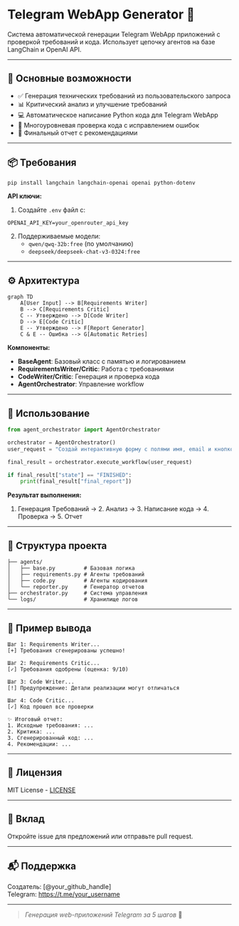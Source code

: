 # Telegram WebApp Generator 🚀  

Система автоматической генерации Telegram WebApp приложений с проверкой требований и кода. Использует цепочку агентов на базе LangChain и OpenAI API.

---

## 🔧 Основные возможности  
- ✅ Генерация технических требований из пользовательского запроса  
- 📊 Критический анализ и улучшение требований  
- 💻 Автоматическое написание Python кода для Telegram WebApp  
- 🧪 Многоуровневая проверка кода с исправлением ошибок  
- 📄 Финальный отчет с рекомендациями  

---

## 📦 Требования  
```bash
pip install langchain langchain-openai openai python-dotenv
```

**API ключи:**  
1. Создайте `.env` файл с:
```env
OPENAI_API_KEY=your_openrouter_api_key
```

2. Поддерживаемые модели:
   - `qwen/qwq-32b:free` (по умолчанию)
   - `deepseek/deepseek-chat-v3-0324:free`

---

## ⚙️ Архитектура  
```mermaid
graph TD
    A[User Input] --> B[Requirements Writer]
    B --> C[Requirements Critic]
    C -- Утверждено --> D[Code Writer]
    D --> E[Code Critic]
    E -- Утверждено --> F[Report Generator]
    C & E -- Ошибка --> G[Automatic Retries]
```

**Компоненты:**
- **BaseAgent**: Базовый класс с памятью и логированием  
- **RequirementsWriter/Critic**: Работа с требованиями  
- **CodeWriter/Critic**: Генерация и проверка кода  
- **AgentOrchestrator**: Управление workflow  

---

## 🚀 Использование  
```python
from agent_orchestrator import AgentOrchestrator

orchestrator = AgentOrchestrator()
user_request = "Создай интерактивную форму с полями имя, email и кнопкой отправки"

final_result = orchestrator.execute_workflow(user_request)

if final_result["state"] == "FINISHED":
    print(final_result["final_report"])
```

**Результат выполнения:**  
1. Генерация Tребований → 2. Анализ → 3. Написание кода → 4. Проверка → 5. Отчет  

---

## 📁 Структура проекта  
```
├── agents/
│   ├── base.py         # Базовая логика
│   ├── requirements.py # Агенты требований
│   ├── code.py         # Агенты кодирования
│   └── reporter.py     # Генератор отчетов
├── orchestrator.py     # Система управления
└── logs/               # Хранилище логов
```

---

## 📝 Пример вывода  
```text
Шаг 1: Requirements Writer...
[+] Требования сгенерированы успешно!

Шаг 2: Requirements Critic...
[✓] Требования одобрены (оценка: 9/10)

Шаг 3: Code Writer...
[!] Предупреждение: Детали реализации могут отличаться

Шаг 4: Code Critic...
[✓] Код прошел все проверки

✨ Итоговый отчет:
1. Исходные требования: ...
2. Критика: ...
3. Сгенерированный код: ...
4. Рекомендации: ...
```

---

## 📌 Лицензия  
MIT License - [LICENSE](LICENSE)  

---

## 🤝 Вклад  
Откройте issue для предложений или отправьте pull request.  

--- 

## 📬 Поддержка  
Создатель: [@your_github_handle]  
Telegram: https://t.me/your_username  

--- 

> *Генерация web-приложений Telegram за 5 шагов* 🎯